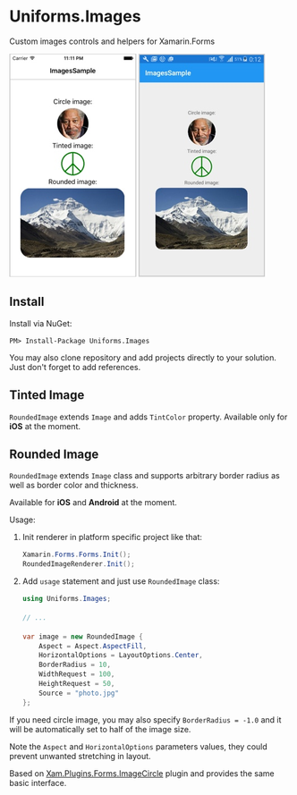 Uniforms.Images
===============

Custom images controls and helpers for Xamarin.Forms

<p><img src="./Screenshots/screenshot1_iOS.jpg"> <img src="./Screenshots/screenshot1_Droid.jpg"></p>

Install
-------

Install via NuGet:

```
PM> Install-Package Uniforms.Images
```

You may also clone repository and add projects directly to your solution. Just don't forget to add references.

Tinted Image
------------

`RoundedImage` extends `Image` and adds `TintColor` property. Available only for **iOS** at the moment.

Rounded Image
-------------

`RoundedImage` extends `Image` class and supports arbitrary border radius as well as border color and thickness.

Available for **iOS** and **Android** at the moment.

Usage:

1. Init renderer in platform specific project like that:

    ```csharp
    Xamarin.Forms.Forms.Init();
    RoundedImageRenderer.Init();
    ```

2. Add `usage` statement and just use `RoundedImage` class:

    ```csharp
    using Uniforms.Images;

    // ...

    var image = new RoundedImage {
        Aspect = Aspect.AspectFill,
        HorizontalOptions = LayoutOptions.Center,
        BorderRadius = 10,
        WidthRequest = 100,
        HeightRequest = 50,
        Source = "photo.jpg"
    };
    ```

If you need circle image, you may also specify `BorderRadius = -1.0` and it will be automatically set to half of the image size.

Note the `Aspect` and `HorizontalOptions` parameters values, they could prevent unwanted stretching in layout.

Based on [Xam.Plugins.Forms.ImageCircle](https://github.com/jamesmontemagno/Xamarin.Plugins/tree/master/ImageCircle) plugin and provides the same basic interface.
